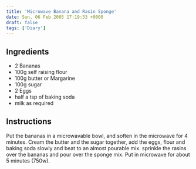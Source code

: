 ```yaml
---
title: 'Microwave Banana and Rasin Sponge'
date: Sun, 06 Feb 2005 17:19:33 +0000
draft: false
tags: ['Diary']
---
```


## Ingredients
 - 2 Bananas
 - 100g self raising flour
 - 100g butter or Margarine
 - 100g sugar
 - 2 Eggs
 - half a tsp of baking soda
 - milk as required
 
## Instructions
Put the bananas in a microwavable bowl, and soften in the microwave for 4 minutes. Cream the butter and the sugar together, add the eggs, flour and baking soda slowly and beat to an almost pourable mix. sprinkle the rasins over the bananas and pour over the sponge mix. Put in microwave for about 5 minutes (750w).